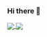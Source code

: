 ### Hi there 👋

<!--
**lhk6565/lhk6565** is a ✨ _special_ ✨ repository because its `README.md` (this file) appears on your GitHub profile.

Here are some ideas to get you started:

- 🔭 I’m currently working on ...
- 🌱 I’m currently learning ...
- 👯 I’m looking to collaborate on ...
- 🤔 I’m looking for help with ...
- 💬 Ask me about ...
- 📫 How to reach me: ...
- 😄 Pronouns: ...
- ⚡ Fun fact: ...
-->

<a href="https://github.com/lhk6565">
  <img align="center" src="https://github-readme-stats-git.vercel.app/api?username=lhk6565" />
</a>
<a href="https://github.com/lhk6565">
  <img align="center" src="https://github-readme-stats-git.vercel.app/api/top-langs/?username=lhk6565&langs_count=3" />
</a>
